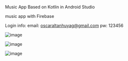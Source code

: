 Music App 
Based on Kotlin in Android Studio 

music app with Firebase

Login info:      email: oscaraltanhuyag@gmail.com 
                 pw:    123456


![image](https://github.com/user-attachments/assets/3b89269e-897c-4e61-b8dd-677b25b01232)

                 

![image](https://github.com/user-attachments/assets/8a087336-f4cc-45e4-8672-9f4ff58)




![image](https://github.com/user-attachments/assets/caf0736b-fcb8-4bff-98a4-85a9bbf51f59)


